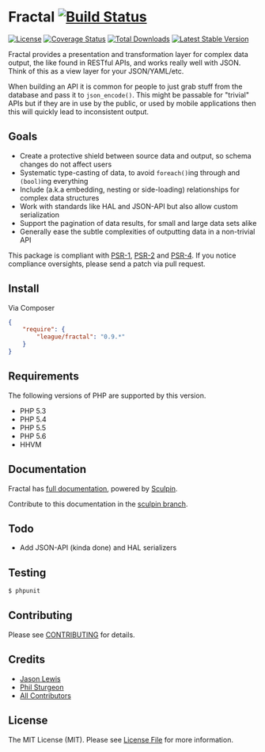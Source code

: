 # Fractal [![Build Status](https://travis-ci.org/thephpleague/fractal.png?branch=master)](https://travis-ci.org/thephpleague/fractal)

[![License](http://img.shields.io/packagist/l/league/fractal.svg)](https://github.com/thephpleague/fractal/blob/master/LICENSE)
[![Coverage Status](https://coveralls.io/repos/thephpleague/fractal/badge.png)](https://coveralls.io/r/thephpleague/fractal)
[![Total Downloads](https://poser.pugx.org/league/fractal/downloads.png)](https://packagist.org/packages/league/fractal)
[![Latest Stable Version](https://poser.pugx.org/league/fractal/v/stable.png)](https://packagist.org/packages/league/fractal)

Fractal provides a presentation and transformation layer for complex data output, the like found in
RESTful APIs, and works really well with JSON. Think of this as a view layer for your JSON/YAML/etc.

When building an API it is common for people to just grab stuff from the database and pass it
to `json_encode()`. This might be passable for "trivial" APIs but if they are in use by the public,
or used by mobile applications then this will quickly lead to inconsistent output.

## Goals

* Create a protective shield between source data and output, so schema changes do not affect users
* Systematic type-casting of data, to avoid `foreach()`ing through and `(bool)`ing everything
* Include (a.k.a embedding, nesting or side-loading) relationships for complex data structures
* Work with standards like HAL and JSON-API but also allow custom serialization
* Support the pagination of data results, for small and large data sets alike
* Generally ease the subtle complexities of outputting data in a non-trivial API

This package is compliant with [PSR-1], [PSR-2] and [PSR-4]. If you notice compliance oversights,
please send a patch via pull request.

[PSR-1]: https://github.com/php-fig/fig-standards/blob/master/accepted/PSR-1-basic-coding-standard.md
[PSR-2]: https://github.com/php-fig/fig-standards/blob/master/accepted/PSR-2-coding-style-guide.md
[PSR-4]: https://github.com/php-fig/fig-standards/blob/master/accepted/PSR-4-autoloader.md


## Install

Via Composer

``` json
{
    "require": {
        "league/fractal": "0.9.*"
    }
}
```

## Requirements

The following versions of PHP are supported by this version.

* PHP 5.3
* PHP 5.4
* PHP 5.5
* PHP 5.6
* HHVM

## Documentation

Fractal has [full documentation](http://fractal.thephpleague.com), powered by [Sculpin](https://sculpin.io).

Contribute to this documentation in the [sculpin branch](https://github.com/thephpleague/fractal/tree/sculpin/source).

## Todo

- Add JSON-API (kinda done) and HAL serializers

## Testing

``` bash
$ phpunit
```

## Contributing

Please see [CONTRIBUTING](https://github.com/thephpleague/fractal/blob/master/CONTRIBUTING.md) for details.


## Credits

- [Jason Lewis](https://github.com/jasonlewis)
- [Phil Sturgeon](https://github.com/philsturgeon)
- [All Contributors](https://github.com/thephpleague/fractal/contributors)


## License

The MIT License (MIT). Please see [License File](https://github.com/thephpleague/fractal/blob/master/LICENSE) for more information.
